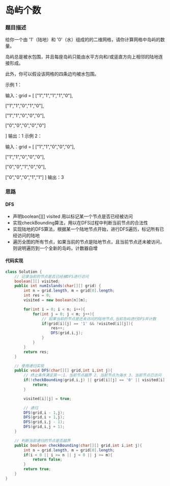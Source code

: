 # 岛屿个数
### 题目描述
给你一个由 '1'（陆地）和 '0'（水）组成的的二维网格，请你计算网格中岛屿的数量。

岛屿总是被水包围，并且每座岛屿只能由水平方向和/或竖直方向上相邻的陆地连接形成。

此外，你可以假设该网格的四条边均被水包围。



示例 1：

输入：grid = [
["1","1","1","1","0"],

["1","1","0","1","0"],

["1","1","0","0","0"],

["0","0","0","0","0"]

]
输出：1
示例 2：

输入：grid = [
["1","1","0","0","0"],

["1","1","0","0","0"],

["0","0","1","0","0"],

["0","0","0","1","1"]
]
输出：3

### 思路
#### DFS
- 声明boolean[][] visited 用以标记某一个节点是否已经被访问 
- 实现checkBounding算法，用以在DFS过程中判断当前节点的合法性
- 实现陆地的DFS算法，根据某一个陆地节点开始，进行DFS遍历，标记所有已经访问的陆地
- 遍历全图的所有节点，如果当前的节点是陆地节点，且当前节点还未被访问，则说明遍历到一个全新的岛屿，计数器自增
#### 代码实现
```java
class Solution {
    // 记录当前的节点是否已经被DFS进行访问
    boolean[][] visited;
    public int numIslands(char[][] grid) {
        int n = grid.length, m = grid[0].length;
        int res = 0;
        visited = new boolean[n][m];

        for(int i = 0; i < n; i++){
            for(int j = 0; j < m; j++){
                // 如果当前的节点是还未访问的陆地节点,当前岛屿进行DFS并计数
                if(grid[i][j] == '1' && !visited[i][j]){
                    res++;
                    DFS(grid,i,j);
                }
            }
        }
        return res;
    }

    // 使用递归实现
    public void DFS(char[][] grid,int i,int j){
        // 终止条件满足其一:1、当前节点越界 2、当前节点为海水 3、当前节点已访问
        if(!checkBounding(grid,i,j) || grid[i][j] == '0' || visited[i][j]){
            return;
        }

        visited[i][j] = true;

        // 递归
        DFS(grid,i - 1,j);
        DFS(grid,i + 1,j);
        DFS(grid,i,j - 1);
        DFS(grid,i,j + 1);
    }

    // 判断当前递归的节点是否越界
    public boolean checkBounding(char[][] grid,int i,int j){
        int n = grid.length, m = grid[0].length;
        if(i < 0 || i >= n || j < 0 || j >= m){
            return false;
        }
        return true;
    }
}
```